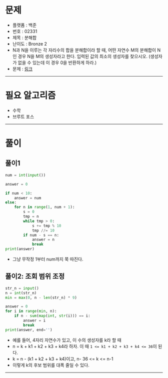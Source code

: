 # 문제
- 플랫폼 : 백준
- 번호 : 02331
- 제목 : 분해합
- 난이도 : Bronze 2
- N과 N을 이루는 각 자리수의 합을 분해합이라 할 때, 어떤 자연수 M의 분해합이 N인 경우 N을 M의 생성자라고 한다. 입력된 값의 최소의 생성자를
찾으시오. (생성자가 없을 수 있는데 이 경우 0을 반환하게 하라.)
- 문제 : <a href="https://www.acmicpc.net/problem/2331" target="_blank">링크</a>

---

# 필요 알고리즘
- 수학
- 브루트 포스

---

# 풀이

## 풀이1
```python
num = int(input())

answer = 0

if num < 10:
    answer = num
else:
    for n in range(1, num + 1):
        s = 0
        tmp = n
        while tmp > 0:
            s += tmp % 10
            tmp //= 10
        if num - s == n:
            answer = n
            break
print(answer)
```
- 그냥 무작정 1부터 num까지 쭉 따진다.

## 풀이2: 조회 범위 조정
```python
str_n = input()
n = int(str_n)
min = max(0, n - len(str_n) * 9)

answer = 0
for i in range(min, n):
    if n - sum(map(int, str(i))) == i:
        answer = i
        break
print(answer, end='')
```
- 예를 들어, 4자리 자연수가 있고, 이 수의 생성자를 k라 할 때
- n = k + k1 + k2 + k3 + k4라 하자. 이 때 `1 <= k1 + k2 + k3 + k4 <= 36`이 된다. 
- k = n - (k1 + k2 + k3 + k4)이고, n- 36 <= k <= n-1
- 이렇게 k의 후보 범위를 대폭 줄일 수 있다.

---
